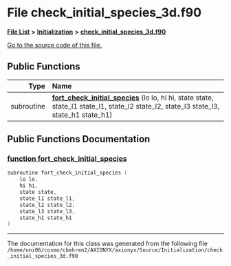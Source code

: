 
# File check\_initial\_species\_3d.f90


[**File List**](files.md) **>** [**Initialization**](dir_71a4420ed1f8982e7234eb6a0b7e6d5d.md) **>** [**check\_initial\_species\_3d.f90**](check__initial__species__3d_8f90.md)

[Go to the source code of this file.](check__initial__species__3d_8f90_source.md)


















## Public Functions

| Type | Name |
| ---: | :--- |
|  subroutine | [**fort\_check\_initial\_species**](check__initial__species__3d_8f90.md#function-fort-check-initial-species) (lo lo, hi hi, state state, state\_l1 state\_l1, state\_l2 state\_l2, state\_l3 state\_l3, state\_h1 state\_h1) <br> |








## Public Functions Documentation


### <a href="#function-fort-check-initial-species" id="function-fort-check-initial-species">function fort\_check\_initial\_species </a>


```cpp
subroutine fort_check_initial_species (
    lo lo,
    hi hi,
    state state,
    state_l1 state_l1,
    state_l2 state_l2,
    state_l3 state_l3,
    state_h1 state_h1
) 
```



------------------------------
The documentation for this class was generated from the following file `/home/uni06/cosmo/cbehren2/AXIONYX/axionyx/Source/Initialization/check_initial_species_3d.f90`